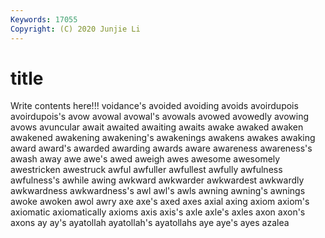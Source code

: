 ```yaml
---
Keywords: 17055
Copyright: (C) 2020 Junjie Li
---
```


# title

Write contents here!!!
voidance's 
avoided 
avoiding 
avoids 
avoirdupois 
avoirdupois's 
avow
avowal 
avowal's 
avowals 
avowed 
avowedly 
avowing 
avows 
avuncular 
await 
awaited
awaiting 
awaits 
awake 
awaked 
awaken 
awakened 
awakening 
awakening's 
awakenings 
awakens
awakes 
awaking 
award 
award's 
awarded 
awarding 
awards 
aware 
awareness 
awareness's
awash 
away 
awe 
awe's 
awed 
aweigh 
awes 
awesome 
awesomely 
awestricken
awestruck 
awful 
awfuller 
awfullest 
awfully 
awfulness 
awfulness's 
awhile 
awing 
awkward
awkwarder 
awkwardest 
awkwardly 
awkwardness 
awkwardness's 
awl 
awl's 
awls 
awning 
awning's
awnings 
awoke 
awoken 
awol 
awry 
axe 
axe's 
axed 
axes 
axial
axing 
axiom 
axiom's 
axiomatic 
axiomatically 
axioms 
axis 
axis's 
axle 
axle's
axles 
axon 
axon's 
axons 
ay 
ay's 
ayatollah 
ayatollah's 
ayatollahs 
aye
aye's 
ayes 
azalea 
